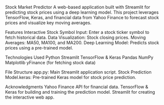 Stock Market Predictor
A web-based application built with Streamlit for predicting stock prices using a deep learning model. 
This project leverages TensorFlow, Keras, and financial data from Yahoo Finance to forecast stock prices and visualize key moving averages.

Features
Interactive Stock Symbol Input: Enter a stock ticker symbol to fetch historical data.
Data Visualization: Stock closing prices.
Moving Averages: MA50, MA100, and MA200.
Deep Learning Model: Predicts stock prices using a pre-trained model.

Technologies Used
Python
Streamlit
TensorFlow & Keras
Pandas
NumPy
Matplotlib
yFinance (for fetching stock data)

File Structure
app.py: Main Streamlit application script.
Stock Prediction Model.keras: Pre-trained Keras model for stock price prediction.

Acknowledgments
Yahoo Finance API for financial data.
TensorFlow & Keras for building and training the prediction model.
Streamlit for creating the interactive web app.

